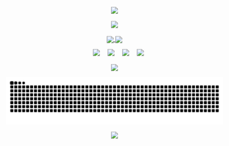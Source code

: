 <p align="center">
  <img src="https://capsule-render.vercel.app/api?type=waving&color=timeGradient&height=200&&section=header&text=!(^O^)/+Hi,friend!&fontSize=60&fontAlign=50&fontAlignY=36&desc=&descAlign=50&descSize=30&descAlignY=60&animation=twinkling" />
</p>

<p align="center">
    <img width="800" src="https://readme-typing-svg.demolab.com?font=Orbitron&pause=3000&center=true&color=7ADFA5FF&vCenter=true&repeat=true&width=435&lines=Welcome+to+MRCORE+GitHub+profile+." />
</p>

<p align="center">
  <a href="https://github.com/SCMRCORE">
    <img height=200 align="center" src="https://github-readme-stats.vercel.app/api?username=SCMRCORE&show_icons=true&theme=vue" />
  </a>
  <a href="https://github.com/SCMRCORE">
    <img height=200 align="center" src="https://github-readme-stats.vercel.app/api/top-langs?username=SCMRCORE&layout=compact&langs_count=8&card_width=250&theme=vue" />
  </a>
</p>

<!-- <div id="img" align=center> -->
<!-- <a href="https://https://github.com/chenJH123456" target="_blank"><img  align=center src="https://img.shields.io/badge/📖-红迷-%23f5e1c0?style=for-the-badge"/></a> <a href="https://https://github.com/chenJH123456" target="_blank"><img  align=center src="https://img.shields.io/badge/🎨-绘画-%23f5e1c0?style=for-the-badge"/></a> <a href="https://https://github.com/chenJH123456" target="_blank"><a href="https://https://github.com/chenJH123456" target="_blank"><img  align=center src="https://img.shields.io/badge/🌄-大自然-%23f5e1c0?style=for-the-badge"/></a> -->
<!-- </div> -->

<p align="center"> 
      &emsp;&emsp;
      <!-- 前端 -->
      <!-- <a href=""><img src="https://img.shields.io/badge/Vue.js-35495e.svg?style=flat-square&logo=vue.js&logoColor=4FC08D" ></a>&emsp; -->
      <!-- <a href=""><img src="https://img.shields.io/badge/React-20232a.svg?style=flat-square&logo=react&logoColor=61DAFB" ></a>&emsp; -->
      <!-- <a href=""><img src="https://img.shields.io/badge/TypeScript-007ACC.svg?style=flat-square&logo=typescript&logoColor=white" ></a>&emsp; -->
      <!-- 后端和数据库 -->
      <a href=""><img src="https://img.shields.io/badge/Java-ED8B00?style=flat-square&logo=openjdk&logoColor=white" ></a>&emsp;
      <!-- <a href=""><img src="https://img.shields.io/badge/Python-14354C?style=flat-square&logo=python&logoColor=white" ></a>&emsp; -->
      <a href=""><img src="https://img.shields.io/badge/MySQL-00000F?style=flat-square&logo=mysql&logoColor=white" ></a>&emsp;
      <a href=""><img src="https://img.shields.io/badge/redis-%23DD0031.svg?&style=flat-square&logo=redis&logoColor=white" ></a>&emsp;
      <a href=""><img src="https://img.shields.io/badge/MongoDB-4EA94B?style=flat-square&logo=mongodb&logoColor=white" ></a>&emsp;
</p>

<p align="center">
  <img height=200 align="center" src="https://github-readme-streak-stats.herokuapp.com?user=SCMRCORE&theme=vue&hide_border=%E7%9C%9F&border_radius=6&locale=zh_Hans&date_format=%5BY%20%5DM%20j&mode=weekly" />
</p>

<picture>
  <source media="(prefers-color-scheme: dark)" srcset="https://raw.githubusercontent.com/SCMRCORE/SCMRCORE/output/github-contribution-grid-snake-dark.svg">
  <source media="(prefers-color-scheme: light)" srcset="https://raw.githubusercontent.com/SCMRCORE/SCMRCORE/output/github-contribution-grid-snake.svg">
  <img alt="github contribution grid snake animation" src="https://raw.githubusercontent.com/SCMRCORE/SCMRCORE/output/github-contribution-grid-snake.svg">
</picture>

<p align="center">
  <img src="https://capsule-render.vercel.app/api?type=waving&color=timeGradient&height=200&&section=footer&text=Thank+you+for+coming&fontSize=40&fontAlign=50&fontAlignY=70&desc=&descAlign=50&descSize=30&descAlignY=40&animation=twinkling" />
</p>
